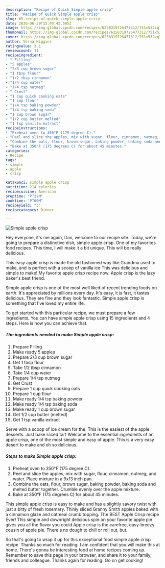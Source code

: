 ```yaml
---
description: "Recipe of Quick Simple apple crisp"
title: "Recipe of Quick Simple apple crisp"
slug: 65-recipe-of-quick-simple-apple-crisp
date: 2020-06-29T15:49:43.595Z
image: https://img-global.cpcdn.com/recipes/6258319726477312/751x532cq70/simple-apple-crisp-recipe-main-photo.jpg
thumbnail: https://img-global.cpcdn.com/recipes/6258319726477312/751x532cq70/simple-apple-crisp-recipe-main-photo.jpg
cover: https://img-global.cpcdn.com/recipes/6258319726477312/751x532cq70/simple-apple-crisp-recipe-main-photo.jpg
author: Verna Higgins
ratingvalue: 3.1
reviewcount: 11
recipeingredient:
- " Filling"
- "5 apples"
- "2/3 cup brown sugar"
- "1 tbsp flour"
- "1/2 tbsp cinnamon"
- "1/4 cup water"
- "1/4 tsp nutmeg"
- " Crust"
- "1 cup quick cooking oats"
- "1 cup flour"
- "1/4 tsp baking powder"
- "1/4 tsp baking soda"
- "1 cup brown sugar"
- "1/2 cup butter melted"
- "1 tsp vanilla extract"
recipeinstructions:
- "Preheat oven to 350°F (175 degree C)."
- "Peel and slice the apples, mix with sugar, flour, cinnamon, nutmeg, and water. Place mixture in a 9x13 inch pan."
- "Combine the oats, flour, brown sugar, baking powder, baking soda and melted butter together. Crumble evenly over the apple mixture."
- "Bake at 350°F (175 degrees C) for about 45 minutes."
categories:
- Recipe
tags:
- simple
- apple
- crisp

katakunci: simple apple crisp 
nutrition: 214 calories
recipecuisine: American
preptime: "PT22M"
cooktime: "PT60M"
recipeyield: "3"
recipecategory: Dinner

---
```



![Simple apple crisp](https://img-global.cpcdn.com/recipes/6258319726477312/751x532cq70/simple-apple-crisp-recipe-main-photo.jpg)

Hey everyone, it's me again, Dan, welcome to our recipe site. Today, we're going to prepare a distinctive dish, simple apple crisp. One of my favorites food recipes. This time, I will make it a bit unique. This will be really delicious.

This easy apple crisp is made the old fashioned way like Grandma used to make, and is perfect with a scoop of vanilla ice This was delicious and simple to make! My favorite apple crisp recipe now. Apple crisp is the lazy baker&#39;s best friend.

Simple apple crisp is one of the most well liked of recent trending foods on earth. It's appreciated by millions every day. It's easy, it is fast, it tastes delicious. They are fine and they look fantastic. Simple apple crisp is something that I've loved my entire life.


To get started with this particular recipe, we must prepare a few ingredients. You can have simple apple crisp using 15 ingredients and 4 steps. Here is how you can achieve that.

##### The ingredients needed to make Simple apple crisp:

1. Prepare  Filling
1. Make ready 5 apples
1. Prepare 2/3 cup brown sugar
1. Get 1 tbsp flour
1. Take 1/2 tbsp cinnamon
1. Take 1/4 cup water
1. Prepare 1/4 tsp nutmeg
1. Get  Crust
1. Prepare 1 cup quick cooking oats
1. Prepare 1 cup flour
1. Make ready 1/4 tsp baking powder
1. Make ready 1/4 tsp baking soda
1. Make ready 1 cup brown sugar
1. Get 1/2 cup butter (melted)
1. Get 1 tsp vanilla extract


Serve with a scoop of ice cream for the. This is the easiest of the apple desserts. Just bake sliced tart Welcome to the essential ingredients of an apple crisp, one of the most simple and easy of apple. This is a very easy desert to make and oh so delicious. 

##### Steps to make Simple apple crisp:

1. Preheat oven to 350°F (175 degree C).
1. Peel and slice the apples, mix with sugar, flour, cinnamon, nutmeg, and water. Place mixture in a 9x13 inch pan.
1. Combine the oats, flour, brown sugar, baking powder, baking soda and melted butter together. Crumble evenly over the apple mixture.
1. Bake at 350°F (175 degrees C) for about 45 minutes.


This simple apple crisp is easy to make and has a slightly savory twist with just a bitty of fresh rosemary. Thinly sliced Granny Smith apples baked with a cinnamon glaze and oatmeal crumb topping. The BEST Apple Crisp recipe Ever! This simple and downright delicious spin on your favorite apple pie gives you all the flavor you could Apple crisp is the carefree, easy-breezy cousin of apple pie. There&#39;s no dough to chill or roll out, but. 

So that's going to wrap it up for this exceptional food simple apple crisp recipe. Thanks so much for reading. I am confident that you will make this at home. There's gonna be interesting food at home recipes coming up. Remember to save this page in your browser, and share it to your family, friends and colleague. Thanks again for reading. Go on get cooking!
